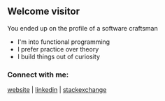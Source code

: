 ## Welcome visitor

You ended up on the profile of a software craftsman

- I'm into functional programming
- I prefer practice over theory
- I build things out of curiosity

### Connect with me:

[website] | [linkedin] | [stackexchange]

[website]: https://ales.rocks
[linkedin]: https://linkedin.com/in/alesnajmann
[stackexchange]: https://stackexchange.com/users/140565/littleli
